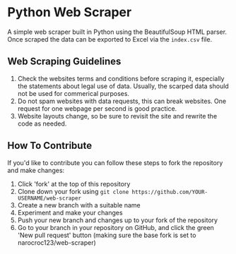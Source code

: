 # Python Web Scraper
A simple web scraper built in Python using the BeautifulSoup HTML parser. Once scraped the data can be exported to Excel via the `index.csv` file.

## Web Scraping Guidelines
1. Check the websites terms and conditions before scraping it, especially the statements about legal use of data. Usually, the scarped data should not be used for commerical purposes.
2. Do not spam websites with data requests, this can break websites. One request for one webpage per second is good practice.
3. Website layouts change, so be sure to revisit the site and rewrite the code as needed.

## How To Contribute
If you'd like to contribute you can follow these steps to fork the repository and make changes:

1. Click 'fork' at the top of this repository
2. Clone down your fork using `git clone https://github.com/YOUR-USERNAME/web-scraper`
3. Create a new branch with a suitable name
4. Experiment and make your changes
5. Push your new branch and changes up to your fork of the repository
6. Go to your branch in your repository on GitHub, and click the green 'New pull request' button (making sure the base fork is set to narocroc123/web-scraper)